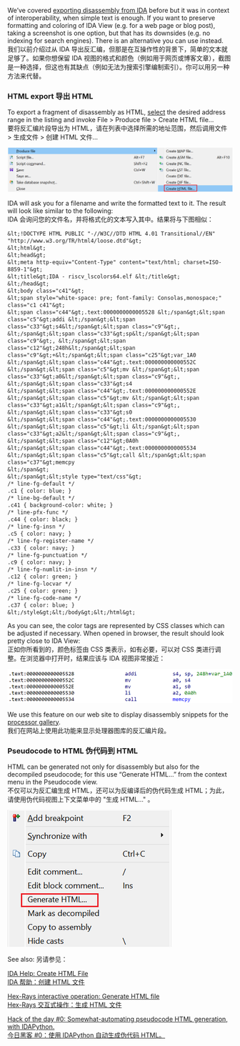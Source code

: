 We’ve covered [exporting disassembly from IDA](https://hex-rays.com/blog/igors-tip-of-the-week-135-exporting-disassembly-from-ida/) before but it was in context of interoperability, when simple text is enough. If you want to preserve formatting and coloring of IDA View (e.g. for a web page or blog post), taking a screenshot is one option, but that has its downsides (e.g. no indexing for search engines). There is an alternative you can use instead.  
我们以前介绍过从 IDA 导出反汇编，但那是在互操作性的背景下，简单的文本就足够了。如果你想保留 IDA 视图的格式和颜色（例如用于网页或博客文章），截图是一种选择，但这也有其缺点（例如无法为搜索引擎编制索引）。你可以用另一种方法来代替。

### HTML export 导出 HTML

To export a fragment of disassembly as HTML, [select](https://hex-rays.com/blog/igor-tip-of-the-week-03-selection-in-ida/) the desired address range in the listing and invoke File > Produce file > Create HTML file…  
要将反汇编片段导出为 HTML，请在列表中选择所需的地址范围，然后调用文件 > 生成文件 > 创建 HTML 文件...

![](assets/2023/06/html1.png)

IDA will ask you for a filename and write the formatted text to it. The result will look like similar to the following:  
IDA 会询问您的文件名，并将格式化的文本写入其中。结果将与下图相似：

```
&lt;!DOCTYPE HTML PUBLIC "-//W3C//DTD HTML 4.01 Transitional//EN" "http://www.w3.org/TR/html4/loose.dtd"&gt;
&lt;html&gt;
&lt;head&gt;
&lt;meta http-equiv="Content-Type" content="text/html; charset=ISO-8859-1"&gt;
&lt;title&gt;IDA - riscv_lscolors64.elf &lt;/title&gt;
&lt;/head&gt;
&lt;body class="c41"&gt;
&lt;span style="white-space: pre; font-family: Consolas,monospace;" class="c1 c41"&gt;
&lt;span class="c44"&gt;.text:0000000000005528 &lt;/span&gt;&lt;span class="c5"&gt;addi &lt;/span&gt;&lt;span class="c33"&gt;s4&lt;/span&gt;&lt;span class="c9"&gt;, &lt;/span&gt;&lt;span class="c33"&gt;sp&lt;/span&gt;&lt;span class="c9"&gt;, &lt;/span&gt;&lt;span class="c12"&gt;248h&lt;/span&gt;&lt;span class="c9"&gt;+&lt;/span&gt;&lt;span class="c25"&gt;var_1A0
&lt;/span&gt;&lt;span class="c44"&gt;.text:000000000000552C &lt;/span&gt;&lt;span class="c5"&gt;mv &lt;/span&gt;&lt;span class="c33"&gt;a0&lt;/span&gt;&lt;span class="c9"&gt;, &lt;/span&gt;&lt;span class="c33"&gt;s4
&lt;/span&gt;&lt;span class="c44"&gt;.text:000000000000552E &lt;/span&gt;&lt;span class="c5"&gt;mv &lt;/span&gt;&lt;span class="c33"&gt;a1&lt;/span&gt;&lt;span class="c9"&gt;, &lt;/span&gt;&lt;span class="c33"&gt;s0
&lt;/span&gt;&lt;span class="c44"&gt;.text:0000000000005530 &lt;/span&gt;&lt;span class="c5"&gt;li &lt;/span&gt;&lt;span class="c33"&gt;a2&lt;/span&gt;&lt;span class="c9"&gt;, &lt;/span&gt;&lt;span class="c12"&gt;0A0h
&lt;/span&gt;&lt;span class="c44"&gt;.text:0000000000005534 &lt;/span&gt;&lt;span class="c5"&gt;call &lt;/span&gt;&lt;span class="c37"&gt;memcpy
&lt;/span&gt;
&lt;/span&gt;&lt;style type="text/css"&gt;
/* line-fg-default */
.c1 { color: blue; }
/* line-bg-default */
.c41 { background-color: white; }
/* line-pfx-func */
.c44 { color: black; }
/* line-fg-insn */
.c5 { color: navy; }
/* line-fg-register-name */
.c33 { color: navy; }
/* line-fg-punctuation */
.c9 { color: navy; }
/* line-fg-numlit-in-insn */
.c12 { color: green; }
/* line-fg-locvar */
.c25 { color: green; }
/* line-fg-code-name */
.c37 { color: blue; }
&lt;/style&gt;&lt;/body&gt;&lt;/html&gt;
```

As you can see, the color tags are represented by CSS classes which can be adjusted if necessary. When opened in browser, the result should look pretty close to IDA View:  
正如你所看到的，颜色标签由 CSS 类表示，如有必要，可以对 CSS 类进行调整。在浏览器中打开时，结果应该与 IDA 视图非常接近：

![](assets/2023/06/html2.png)

We use this feature on our web site to display disassembly snippets for the [processor gallery](https://hex-rays.com/products/ida/processor-gallery/).  
我们在网站上使用此功能来显示处理器图库的反汇编片段。

### Pseudocode to HTML 伪代码到 HTML

HTML can be generated not only for disassembly but also for the decompiled pseudocode; for this use “Generate HTML…” from the context menu in the Pseudocode view.  
不仅可以为反汇编生成 HTML，还可以为反编译后的伪代码生成 HTML；为此，请使用伪代码视图上下文菜单中的 "生成 HTML..." 。

![](assets/2023/06/html3.png)

See also: 另请参见：

[IDA Help: Create HTML File  
IDA 帮助：创建 HTML 文件](https://www.hex-rays.com/products/ida/support/idadoc/1504.shtml)

[Hex-Rays interactive operation: Generate HTML file  
Hex-Rays 交互式操作：生成 HTML 文件](https://www.hex-rays.com/products/decompiler/manual/cmd_html.shtml)

[Hack of the day #0: Somewhat-automating pseudocode HTML generation, with IDAPython.  
今日黑客 #0：使用 IDAPython 自动生成伪代码 HTML。](https://hex-rays.com/blog/hack-of-the-day-0-somewhat-automating-pseudocode-html-generation-with-idapython/)